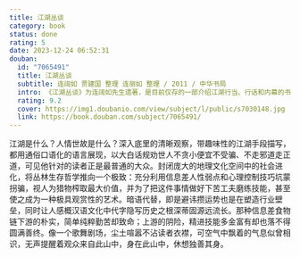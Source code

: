 ```yaml
---
title: 江湖丛谈
category: book
status: done
rating: 5
date: 2023-12-24 06:52:31
douban:
  id: "7065491"
  title: 江湖丛谈
  subtitle: 连阔如 贾建国 整理 连丽如 整理 / 2011 / 中华书局
  intro: 《江湖丛谈》为连阔如先生遗著，是目前仅存的一部介绍江湖行当、行话和内幕的书。详细介绍了清末民初以来江湖上的诸多行当及行规，对当时广泛流行于北平、天津等地的丰富多彩的曲艺艺术，如评书、大鼓、相声、坠子、数来宝、竹板书等，追根溯源、分别流派、介绍演出状况；评介了众多深有影响的曲艺演唱家的艺术造诣、演唱特色以及他们的生活状况。书中还以大量篇幅记述和揭露了这一时期江湖行当的内幕以及危害社会的种种骗术。作者于上世纪30年代以云游客笔名在北平《时言报》连载书稿内容，1936年（民国二十五年）由时言报社结集出版。此次增订再版，补充了“小绺门”“风门”“雁门”等原书未及的几节文字，李滨声先生特为作彩色插图50余幅，书中另配有多幅珍贵人物及历史资料照片。为曲艺史尤其是评书史、相声史的研究，提供了许多可资参考的材料。这是一部奇人写的奇书，是“身为江湖中人，而又内心纯正”的江湖艺人秉承“拯人济世之心”而创作的一部空前绝后的伟大作品。
  rating: 9.2
  cover: https://img1.doubanio.com/view/subject/l/public/s7030148.jpg
  link: https://book.douban.com/subject/7065491/
---
```


江湖是什么？人情世故是什么？深入底里的清晰观察，带趣味性的江湖手段描写，都用通俗口语化的语言展现，以大白话规劝世人不贪小便宜不受骗、不走邪道走正道，可见他针对的读者正是最普通的大众。封闭庞大的地理文化空间中的社会进化，将丛林生存哲学推向一个极致：充分利用信息差人性弱点和心理控制技巧坑蒙拐骗，视人为猎物榨取最大价值，并为了把这件事情做好下苦工夫磨练技能，甚至使之成为一种极具观赏性的艺术。暗语代替，即是避讳攒运势也是在塑造行业壁垒，同时让人感概汉语文化中代字隐写历史之根深蒂固源远流长。那种信息差食物链下游的朴实，简单纯粹勤苦却致命；上游的阴险，精进技能多金富有却也落不得圆满善终。像一个歌舞剧场，尘土喧嚣不沾读者衣襟，可空气中飘着的气息似曾相识，无声提醒着观众来自此山中，身在此山中，休想独善其身。